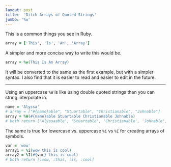 ```yaml
---
layout: post
title:  'Ditch Arrays of Quoted Strings'
jumbo: '%w'
---
```

This is a common things you see in Ruby.
```ruby
array = ['This', 'Is', 'An', 'Array']
```
A simpler and more concise way to write this would be.
```ruby
array = %w(This Is An Array)
```
It will be converted to the same as the first example, but with a simpler syntax. I also find that it is easier to read and easier to edit in the future.

***
Using an uppercase `%W` is like using double quoted strings than you can string interpolate in.
```ruby
name = 'Alyssa'
# array = ["#{name}able", "Stuartable", "Christianable", "Johnable"]
array = %W(#{name}able Stuartable Christianable Johnable)
# both return ['Alyssaable', 'Stuartable', 'Christianable', 'Johnable']
```
The same is true for lowercase vs. uppercase `%i` vs `%I` for creating arrays of symbols.
```ruby
var = 'wow'
array1 = %i(wow this is cool)
array2 = %I(#{var} this is cool)
# both return [:wow, :this, :is, :cool]
```
